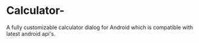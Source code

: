 # Calculator-
A fully customizable calculator dialog for Android which is compatible with latest android api's.
